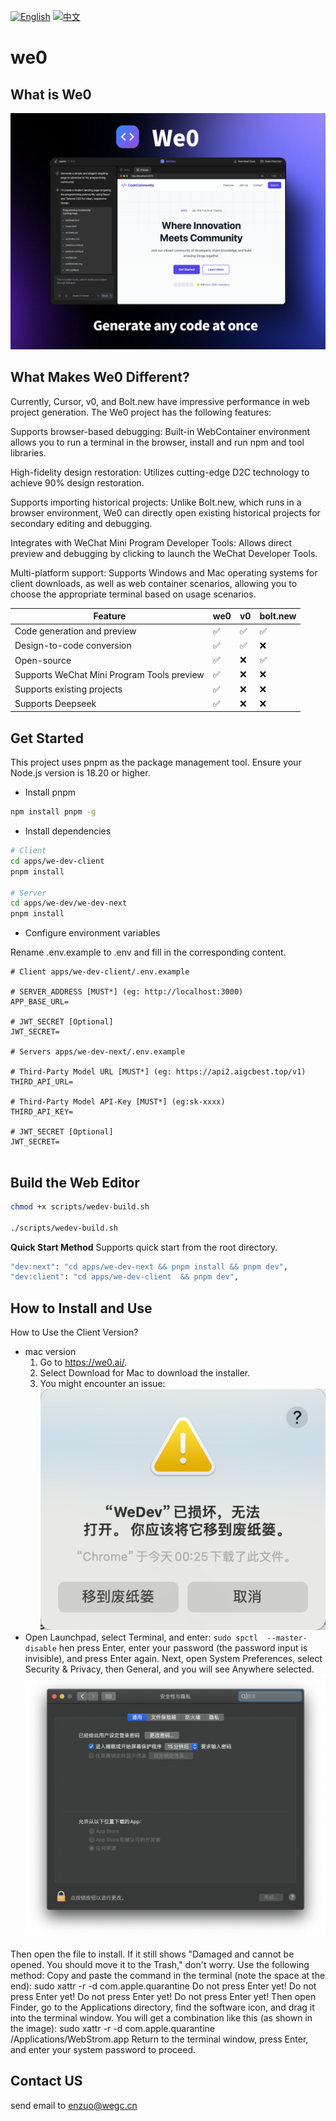 [![English](https://img.shields.io/badge/README-English-494cad.svg)](https://github.com/we0-dev/we0/blob/main/README.md) [![中文](https://img.shields.io/badge/README-中文-494cad.svg)](https://github.com/we0-dev/we0/blob/main/README.zh.md) 

# we0

## What is We0

![alt text](image-1.png)

## What Makes We0 Different?

Currently, Cursor, v0, and Bolt.new have impressive performance in web project generation. The We0 project has the following features:

Supports browser-based debugging: Built-in WebContainer environment allows you to run a terminal in the browser, install and run npm and tool libraries.

High-fidelity design restoration: Utilizes cutting-edge D2C technology to achieve 90% design restoration.

Supports importing historical projects: Unlike Bolt.new, which runs in a browser environment, We0 can directly open existing historical projects for secondary editing and debugging.

Integrates with WeChat Mini Program Developer Tools: Allows direct preview and debugging by clicking to launch the WeChat Developer Tools.

Multi-platform support: Supports Windows and Mac operating systems for client downloads, as well as web container scenarios, allowing you to choose the appropriate terminal based on usage scenarios.

| Feature                                    | we0 | v0  | bolt.new |
| ------------------------------------------ | --- | --- | -------- |
| Code generation and preview                | ✅  | ✅  | ✅       |
| Design-to-code conversion                  | ✅  | ✅  | ❌       |
| Open-source                                | ✅  | ❌  | ✅       |
| Supports WeChat Mini Program Tools preview | ✅  | ❌  | ❌       |
| Supports existing projects                 | ✅  | ❌  | ❌       |
| Supports Deepseek                          | ✅  | ❌  | ❌       |

## Get Started

This project uses pnpm as the package management tool. Ensure your Node.js version is 18.20 or higher.

- Install pnpm

```bash
npm install pnpm -g
```

- Install dependencies

```bash
# Client
cd apps/we-dev-client
pnpm install

# Server
cd apps/we-dev/we-dev-next
pnpm install

```

- Configure environment variables

Rename .env.example to .env and fill in the corresponding content.

```shell
# Client apps/we-dev-client/.env.example

# SERVER_ADDRESS [MUST*] (eg: http://localhost:3000)
APP_BASE_URL=

# JWT_SECRET [Optional]
JWT_SECRET=

# Servers apps/we-dev-next/.env.example

# Third-Party Model URL [MUST*] (eg: https://api2.aigcbest.top/v1)
THIRD_API_URL=

# Third-Party Model API-Key [MUST*] (eg:sk-xxxx)
THIRD_API_KEY=

# JWT_SECRET [Optional]
JWT_SECRET=


```

## Build the Web Editor

```bash
chmod +x scripts/wedev-build.sh

./scripts/wedev-build.sh
```

**Quick Start Method**
Supports quick start from the root directory.

```bash
"dev:next": "cd apps/we-dev-next && pnpm install && pnpm dev",
"dev:client": "cd apps/we-dev-client  && pnpm dev",
```


## How to Install and Use

How to Use the Client Version?

- mac version
  1. Go to https://we0.ai/.
  2. Select Download for Mac to download the installer.
  3. You might encounter an issue:
     ![alt text](image-2.png)
- Open Launchpad, select Terminal, and enter:
  `sudo spctl  --master-disable`
  hen press Enter, enter your password (the password input is invisible), and press Enter again.
  Next, open System Preferences, select Security & Privacy, then General, and you will see Anywhere selected.
  ![alt text](image-3.png)

Then open the file to install.
If it still shows "Damaged and cannot be opened. You should move it to the Trash," don't worry. Use the following method:
Copy and paste the command in the terminal (note the space at the end):
sudo xattr -r -d com.apple.quarantine
Do not press Enter yet! Do not press Enter yet! Do not press Enter yet! Do not press Enter yet!
Then open Finder, go to the Applications directory, find the software icon, and drag it into the terminal window. You will get a combination like this (as shown in the image):
sudo xattr -r -d com.apple.quarantine /Applications/WebStrom.app
Return to the terminal window, press Enter, and enter your system password to proceed.

## Contact US

send email to <a href="mailto:enzuo@wegc.cn">enzuo@wegc.cn</a>
